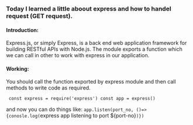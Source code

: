 
### Today I learned a little aboout express and how to handel request (GET request).
#### Introduction:
Express.js, or simply Express, is a back end web application framework for building RESTful APIs with Node.js. The module exports a function which we can call in other to work with express in our application.

#### Working:
You should call the function exported by express module and then call methods to write code as required. 

` const express = require('express')
const app = express()`

and now you can do things like:
`app.listen(port_no, ()=>{conosle.log(`express app listening to port ${port-no}`)})`
